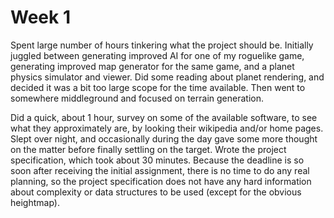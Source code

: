 # Week 1

Spent large number of hours tinkering what the project should be. Initially juggled between generating improved AI for one of my roguelike game, generating improved map generator for the same game, and a planet physics simulator and viewer. Did some reading about planet rendering, and decided it was a bit too large scope for the time available. Then went to somewhere middleground and focused on terrain generation.

Did a quick, about 1 hour, survey on some of the available software, to see what they approximately are, by looking their wikipedia and/or home pages. Slept over night, and occasionally during the day gave some more thought on the matter before finally settling on the target. Wrote the project specification, which took about 30 minutes. Because the deadline is so soon after receiving the initial assignment, there is no time to do any real planning, so the project specification does not have any hard information about complexity or data structures to be used (except for the obvious heightmap).
